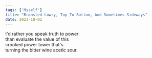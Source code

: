 ```yaml
---
tags: ['Myself']
title: "Brønsted-Lowry, Top To Bottom, And Sometimes Sideways"
date: 2023-10-02
---
```


I'd rather you speak truth to power  
than evaluate the value of this  
crooked power tower that's  
turning the bitter wine acetic sour.  

